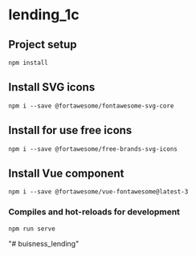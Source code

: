 # lending_1c

## Project setup
```
npm install
```
## Install SVG icons
```
npm i --save @fortawesome/fontawesome-svg-core
```
## Install for use free icons
```
npm i --save @fortawesome/free-brands-svg-icons
```
## Install Vue component
```
npm i --save @fortawesome/vue-fontawesome@latest-3
```
### Compiles and hot-reloads for development
```
npm run serve
```

"# buisness_lending" 
